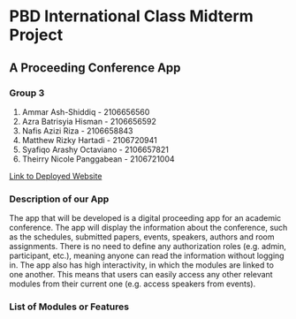 # PBD International Class Midterm Project
## A Proceeding Conference App
### Group 3
1. Ammar Ash-Shiddiq - 2106656560
2. Azra Batrisyia Hisman - 2106656592
3. Nafis Azizi Riza - 2106658843
4. Matthew Rizky Hartadi - 2106720941
5. Syafiqo Arashy Octaviano - 2106657821
6. Theirry Nicole Panggabean - 2106721004

[Link to Deployed Website](ristek.link/MidtermProjectGroup3KI)

### Description of our App
The app that will be developed is a digital proceeding app for an academic conference. The app will display the information about the conference, such as the schedules, submitted papers, events, speakers, authors and room assignments. There is no need to define any authorization roles (e.g. admin, participant, etc.), meaning anyone can read the information without logging in. The app also has high interactivity, in which the modules are linked to one another. This means that users can easily access any other relevant modules from their current one (e.g. access speakers from events).

### List of Modules or Features
